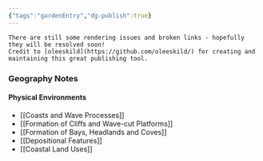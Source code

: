 ```yaml
---
{"tags":"gardenEntry","dg-publish":true}
---
```


```ad-warning
There are still some rendering issues and broken links - hopefully they will be resolved soon!
Credit to [oleeskild](https://github.com/oleeskild/) for creating and maintaining this great publishing tool.
```

### Geography Notes
#### Physical Environments
- [[Coasts and Wave Processes]]
- [[Formation of Cliffs and Wave-cut Platforms]]
- [[Formation of Bays, Headlands and Coves]]
- [[Depositional Features]]
- [[Coastal Land Uses]]
